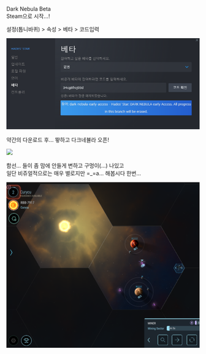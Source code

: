 Dark Nebula Beta  
Steam으로 시작...!   

설정(톱니바퀴) > 속성 > 베타 > 코드입력  
  
![](../assets/20220528_Dark_Nebula_Beta_01.png)

약간의 다운로드 후... 뙇하고 다크네뷸라 오픈!  
  
![](../assets/20220528_Dark_Nebula_Beta_02.png)

함선... 들이 좀 맘에 안들게 변하고 구멍이(...) 나있고  
일단 비쥬얼적으로는 매우 별로지만 =_=a... 해봅시다 한번...  
  
![](../assets/20220528_Dark_Nebula_Beta_03.png)  
